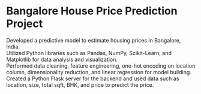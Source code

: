# Bangalore House Price Prediction Project
Developed a predictive model to estimate housing prices in Bangalore, India.  
Utilized Python libraries such as Pandas, NumPy, Scikit-Learn, and Matplotlib for data analysis and visualization.  
Performed data cleaning, feature engineering, one-hot encoding on location column, dimensionality reduction, and linear regression for model building.  
Created a Python Flask server for the backend and used data such as location, size, total sqft, BHK, and price to predict the price.  
